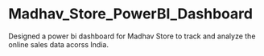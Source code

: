 # Madhav_Store_PowerBI_Dashboard
Designed a power bi dashboard for Madhav Store to track and analyze the online sales data acorss India.
